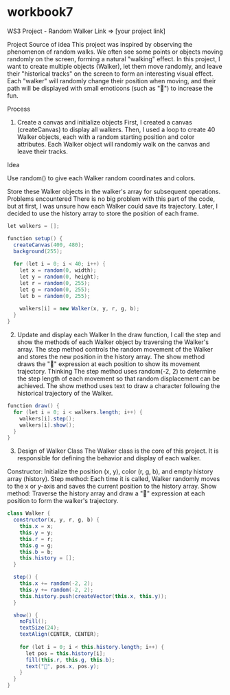 # workbook7
WS3 Project - Random Walker
Link => [your project link]

Project
Source of idea
This project was inspired by observing the phenomenon of random walks. We often see some points or objects moving randomly on the screen, forming a natural "walking" effect. In this project, I want to create multiple objects (Walker), let them move randomly, and leave their "historical tracks" on the screen to form an interesting visual effect. Each "walker" will randomly change their position when moving, and their path will be displayed with small emoticons (such as "🐢") to increase the fun.

Process
1. Create a canvas and initialize objects
First, I created a canvas (createCanvas) to display all walkers. Then, I used a loop to create 40 Walker objects, each with a random starting position and color attributes. Each Walker object will randomly walk on the canvas and leave their tracks.

Idea

Use random() to give each Walker random coordinates and colors.

Store these Walker objects in the walker's array for subsequent operations.
Problems encountered
There is no big problem with this part of the code, but at first, I was unsure how each Walker could save its trajectory. Later, I decided to use the history array to store the position of each frame.
```java script
let walkers = [];

function setup() {
  createCanvas(400, 480);  
  background(255);          
  
  for (let i = 0; i < 40; i++) {
    let x = random(0, width);   
    let y = random(0, height);  
    let r = random(0, 255);     
    let g = random(0, 255);     
    let b = random(0, 255);     
    
    walkers[i] = new Walker(x, y, r, g, b);  
  }
}
```
2. Update and display each Walker
In the draw function, I call the step and show the methods of each Walker object by traversing the Walker's array.
The step method controls the random movement of the Walker and stores the new position in the history array.
The show method draws the "🐢" expression at each position to show its movement trajectory.
Thinking
The step method uses random(-2, 2) to determine the step length of each movement so that random displacement can be achieved.
The show method uses text to draw a character following the historical trajectory of the Walker.
```java script
function draw() {
  for (let i = 0; i < walkers.length; i++) {
    walkers[i].step(); 
    walkers[i].show();  
  }
}
```
3. Design of Walker Class
The Walker class is the core of this project. It is responsible for defining the behavior and display of each walker.

Constructor: Initialize the position (x, y), color (r, g, b), and empty history array (history).
Step method: Each time it is called, Walker randomly moves to the x or y-axis and saves the current position to the history array.
Show method: Traverse the history array and draw a "🐢" expression at each position to form the walker's trajectory.
```java script
class Walker {
  constructor(x, y, r, g, b) {
    this.x = x;  
    this.y = y;  
    this.r = r;  
    this.g = g;  
    this.b = b;  
    this.history = [];  
  }

  step() {
    this.x += random(-2, 2);  
    this.y += random(-2, 2);  
    this.history.push(createVector(this.x, this.y));  
  }

  show() {
    noFill();
    textSize(24);  
    textAlign(CENTER, CENTER);  
    
    for (let i = 0; i < this.history.length; i++) {
      let pos = this.history[i];
      fill(this.r, this.g, this.b);  
      text("🐢", pos.x, pos.y);  
    }
  }
}
```
